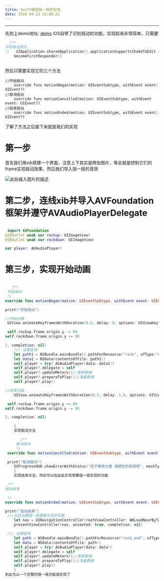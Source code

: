 ```yaml
---
title: Swift微信摇一摇的实现
date: 2016-04-21 22:08:21
---
```



<!--more-->
---

先附上demo地址:
[demo][1]
iOS自带了识别摇动的功能，实现起来非常简单，只需要

````swift
  /**
开启摇动感应
*/   UIApplication.sharedApplication().applicationSupportsShakeToEdit = true
    becomeFirstResponder()
    
````

然后只需要实现它的三个方法




	//开始摇动
		override func motionBegan(motion: UIEventSubtype, withEvent event: UIEvent?) 
	//取消摇动
		override func motionCancelled(motion: UIEventSubtype, withEvent event: UIEvent?) 
	//结束摇动
		override func motionEnded(motion: UIEventSubtype, withEvent event: UIEvent?)


了解了方法之后接下来就是我们的实现


# 第一步

首先我们用xib搭建一个界面，注意上下其实是两张图片，等会就是控制它们的frame实现摇动效果，然后我们导入摇一摇的音效


![此处输入图片的描述][2]
# 第二步，连线xib并导入AVFoundation框架并遵守AVAudioPlayerDelegate


````swift

 import AVFoundation
@IBOutlet weak var rockup: UIImageView!
@IBOutlet weak var rockdown: UIImageView!

var player: AVAudioPlayer?

````

# 第三步，实现开始动画

````swift

   /**
 开始摇动
 */
override func motionBegan(motion: UIEventSubtype, withEvent event: UIEvent?) {

print("开始摇动")

//开始动画
 UIView.animateKeyframesWithDuration(0.5, delay: 0, options: UIViewKeyframeAnimationOptions.BeginFromCurrentState, animations: { () -> Void in

 self.rockup.frame.origin.y -= 80
self.rockdown.frame.origin.y += 80

}, completion: nil)
    /// 设置音效
    let path1 = NSBundle.mainBundle().pathForResource("rock", ofType:"mp3")
    let data1 = NSData(contentsOfFile: path1!)
    self.player = try? AVAudioPlayer(data: data1!)
    self.player?.delegate = self
    self.player?.updateMeters()//更新数据
    self.player?.prepareToPlay()//准备数据
    self.player?.play()

//结束动画
    UIView.animateKeyframesWithDuration(0.5, delay: 1.0, options: UIViewKeyframeAnimationOptions.BeginFromCurrentState, animations: { () -> Void in

 self.rockup.frame.origin.y += 80
self.rockdown.frame.origin.y -= 80

}, completion: nil)

    }
    实现取消方法

       /**
     取消摇动
     */
 override func motionCancelled(motion: UIEventSubtype, withEvent event: UIEvent?) {

 print("取消摇动")
    SVProgressHUD.showErrorWithStatus("还不够用力哦 请使劲的摇我吧", maskType: SVProgressHUDMaskType.Black)
    }
    实现结束方法，然后可以在此处实现想要摇一摇实现的功能

 /**
摇动结束

 */
override func motionEnded(motion: UIEventSubtype, withEvent event: UIEvent?) {

print("摇动结束")
 ///此处设置摇一摇需要实现的功能
    let nav = UINavigationController(rootViewController: WDLoadNearByTableViewController())
    presentViewController(nav, animated: true, completion: nil)

 /// 设置音效
    let path = NSBundle.mainBundle().pathForResource("rock_end", ofType:"mp3")
    let data = NSData(contentsOfFile: path!)
    self.player = try? AVAudioPlayer(data: data!)
    self.player?.delegate = self
    self.player?.updateMeters()//更新数据
    self.player?.prepareToPlay()//准备数据
    self.player?.play()
    }
到此为止一个完整的摇一摇功能就实现了

````

  [1]: https://github.com/w11p3333/shakeDemo/tree/master
  [2]: http://upload-images.jianshu.io/upload_images/1449048-d6b74e5f6685b41b.png?imageMogr2/auto-orient/strip%7CimageView2/2/w/1240